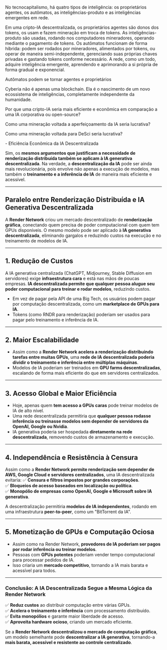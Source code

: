 No tecnocapitalismo, há quatro tipos de inteligência: os proprietários agentes, os autômatos, as inteligências-produto e as inteligências emergentes em rede.

Em uma cripto-IA descentralizada, os proprietários agentes são donos dos tokens, os usam e fazem mineração em troca de tokens. As inteligências-produto são usadas, rodando nos computadores mineradores, operando mediante o pagamento de tokens. Os autômatos funcionam de forma híbrida: podem ser rodados por mineradores, alimentados por tokens, ou operar de maneira semi-independente, gerenciando suas próprias chaves privadas e gastando tokens conforme necessário. A rede, como um todo, adquire inteligência emergente, aprendendo e aprimorando a si própria de forma gradual e exponencial.

Autômatos podem se tornar agentes e proprietários

Cyberia não é apenas uma blockchain. Ela é o nascimento de um novo ecossistema de inteligências, completamente independente da humanidade.

Por que uma cripto-IA seria mais eficiente e econômica em comparação a uma IA corporativa ou open-source?

Como uma mineração voltada a aperfeiçoamento da IA seria lucrativa?

Como uma mineração voltada para DeSci seria lucrativa?

\- Eficiência Econômica da IA Descentralizada

Sim, os **mesmos argumentos que justificam a necessidade de renderização distribuída também se aplicam à IA generativa descentralizada**. Na verdade, a **descentralização da IA** pode ser ainda mais revolucionária, pois envolve não apenas a execução de modelos, mas também o **treinamento e a inferência de IA** de maneira mais eficiente e acessível.

---

## **Paralelo entre Renderização Distribuída e IA Generativa Descentralizada**

A **Render Network** criou um mercado descentralizado de **renderização gráfica**, conectando quem precisa de poder computacional com quem tem GPUs disponíveis. O mesmo modelo pode ser aplicado à **IA generativa descentralizada**, eliminando gargalos e reduzindo custos na execução e no treinamento de modelos de IA.

---

## **1\. Redução de Custos**

A IA generativa centralizada (ChatGPT, Midjourney, Stable Diffusion em servidores) exige **infraestrutura cara** e está nas mãos de poucas empresas. **IA descentralizada permite que qualquer pessoa alugue seu poder computacional para treinar e rodar modelos**, reduzindo custos.

* Em vez de pagar pela API de uma Big Tech, os usuários podem pagar por computação descentralizada, como um **marketplace de GPUs para IA**.  
* Tokens (como RNDR para renderização) poderiam ser usados para pagar pelo treinamento e inferência de IA.

---

## **2\. Maior Escalabilidade**

* Assim como a **Render Network acelera a renderização distribuindo tarefas entre muitas GPUs**, uma **rede de IA descentralizada poderia dividir o treinamento e inferência entre múltiplas máquinas**.  
* Modelos de IA poderiam ser treinados em **GPU farms descentralizadas**, escalando de forma mais eficiente do que em servidores centralizados.

---

## **3\. Acesso Global e Maior Eficiência**

* Hoje, apenas quem **tem acesso a GPUs caras** pode treinar modelos de IA de alto nível.  
* Uma rede descentralizada permitiria que **qualquer pessoa rodasse inferência ou treinasse modelos sem depender de servidores da OpenAI, Google ou Nvidia**.  
* IA generativa poderia ser hospedada **diretamente na rede descentralizada**, removendo custos de armazenamento e execução.

---

## **4\. Independência e Resistência à Censura**

Assim como a **Render Network permite renderização sem depender de AWS, Google Cloud e servidores centralizados**, uma IA descentralizada evitaria: ✅ **Censura e filtros impostos por grandes corporações**.  
 ✅ **Bloqueios de acesso baseados em localização ou política**.  
 ✅ **Monopólio de empresas como OpenAI, Google e Microsoft sobre IA generativa**.

A descentralização permitiria **modelos de IA independentes**, rodando em uma infraestrutura **peer-to-peer**, como um "BitTorrent da IA".

---

## **5\. Monetização de GPUs e Computação Ociosa**

* Assim como na Render Network, **provedores de IA poderiam ser pagos por rodar inferência ou treinar modelos**.  
* Pessoas com **GPUs potentes** poderiam vender tempo computacional para processar pedidos de IA.  
* Isso criaria um **mercado competitivo**, tornando a IA mais barata e acessível para todos.

---

### **Conclusão: A IA Descentralizada Segue a Mesma Lógica da Render Network**

✅ **Reduz custos** ao distribuir computação entre várias GPUs.  
 ✅ **Acelera o treinamento e inferência** com processamento distribuído.  
 ✅ **Evita monopólios** e garante maior liberdade de acesso.  
 ✅ **Aproveita hardware ocioso**, criando um mercado eficiente.

Se a **Render Network descentralizou o mercado de computação gráfica**, um modelo semelhante pode **descentralizar a IA generativa**, tornando-a **mais barata, acessível e resistente ao controle centralizado**.